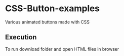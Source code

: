 # CSS-Button-examples

Various animated buttons made with CSS

## Execution
To run download folder and open HTML files in browser
